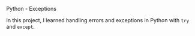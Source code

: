 Python - Exceptions

In this project, I learned handling errors and exceptions in Python with `try` and `except`.
